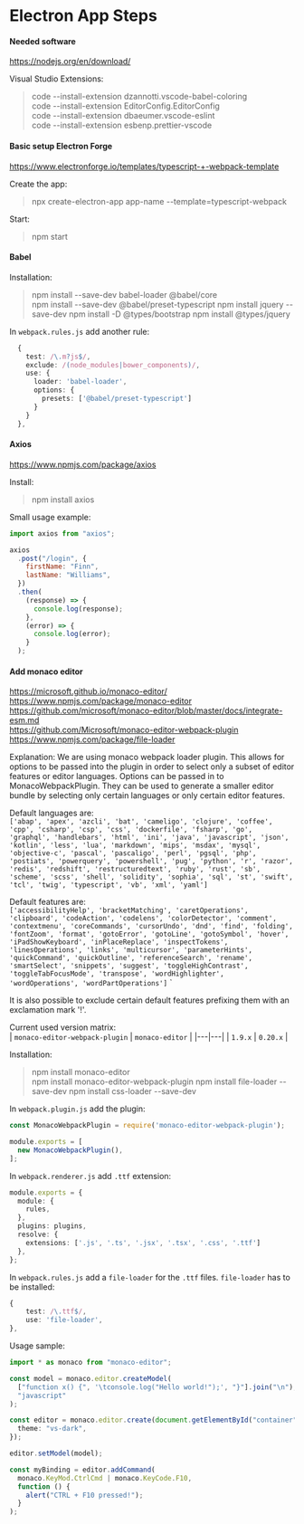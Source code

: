 # Electron App Steps

#### Needed software
https://nodejs.org/en/download/  

Visual Studio Extensions:
> code --install-extension dzannotti.vscode-babel-coloring  
> code --install-extension EditorConfig.EditorConfig  
> code --install-extension dbaeumer.vscode-eslint  
> code --install-extension esbenp.prettier-vscode  

#### Basic setup Electron Forge
https://www.electronforge.io/templates/typescript-+-webpack-template

Create the app:

> npx create-electron-app app-name --template=typescript-webpack

Start:

> npm start

#### Babel

Installation:  
> npm install --save-dev babel-loader @babel/core  
> npm install --save-dev @babel/preset-typescript
> npm install jquery --save-dev
> npm install -D @types/bootstrap
> npm install @types/jquery

In `webpack.rules.js` add another rule:
```typescript
  {
    test: /\.m?js$/,
    exclude: /(node_modules|bower_components)/,
    use: {
      loader: 'babel-loader',
      options: {
        presets: ['@babel/preset-typescript']
      }
    }
  },
```

#### Axios
https://www.npmjs.com/package/axios

Install:

> npm install axios

Small usage example:
```javascript
import axios from "axios";

axios
  .post("/login", {
    firstName: "Finn",
    lastName: "Williams",
  })
  .then(
    (response) => {
      console.log(response);
    },
    (error) => {
      console.log(error);
    }
  );
```
#### Add monaco editor
https://microsoft.github.io/monaco-editor/  
https://www.npmjs.com/package/monaco-editor  
https://github.com/microsoft/monaco-editor/blob/master/docs/integrate-esm.md  
https://github.com/Microsoft/monaco-editor-webpack-plugin  
https://www.npmjs.com/package/file-loader

Explanation:
We are using monaco webpack loader plugin. This allows for options to be passed into the plugin in order to select only a subset of editor features or editor languages.  Options can be passed in to MonacoWebpackPlugin. They can be used to generate a smaller editor bundle by selecting only certain languages or only certain editor features.  

Default languages are:   
`['abap', 'apex', 'azcli', 'bat', 'cameligo', 'clojure', 'coffee', 'cpp', 'csharp', 'csp', 'css', 'dockerfile', 'fsharp', 'go', 'graphql', 'handlebars', 'html', 'ini', 'java', 'javascript', 'json', 'kotlin', 'less', 'lua', 'markdown', 'mips', 'msdax', 'mysql', 'objective-c', 'pascal', 'pascaligo', 'perl', 'pgsql', 'php', 'postiats', 'powerquery', 'powershell', 'pug', 'python', 'r', 'razor', 'redis', 'redshift', 'restructuredtext', 'ruby', 'rust', 'sb', 'scheme', 'scss', 'shell', 'solidity', 'sophia', 'sql', 'st', 'swift', 'tcl', 'twig', 'typescript', 'vb', 'xml', 'yaml']`  

Default features are:  
`['accessibilityHelp', 'bracketMatching', 'caretOperations', 'clipboard', 'codeAction', 'codelens', 'colorDetector', 'comment', 'contextmenu', 'coreCommands', 'cursorUndo', 'dnd', 'find', 'folding', 'fontZoom', 'format', 'gotoError', 'gotoLine', 'gotoSymbol', 'hover', 'iPadShowKeyboard', 'inPlaceReplace', 'inspectTokens', 'linesOperations', 'links', 'multicursor', 'parameterHints', 'quickCommand', 'quickOutline', 'referenceSearch', 'rename', 'smartSelect', 'snippets', 'suggest', 'toggleHighContrast', 'toggleTabFocusMode', 'transpose', 'wordHighlighter', 'wordOperations', 'wordPartOperations']`
`  

 It is also possible to exclude certain default features prefixing them with an exclamation mark '!'.  


Current used version matrix:  
| `monaco-editor-webpack-plugin` | `monaco-editor` |
|---|---|
| `1.9.x` | `0.20.x` |


Installation:
> npm install monaco-editor  
> npm install monaco-editor-webpack-plugin
> npm install file-loader --save-dev
> npm install css-loader --save-dev 

In `webpack.plugin.js` add the plugin:  

```typescript
const MonacoWebpackPlugin = require('monaco-editor-webpack-plugin');

module.exports = [
  new MonacoWebpackPlugin(),
];
```

In `webpack.renderer.js` add `.ttf` extension:  
```typescript
module.exports = {
  module: {
    rules,
  },
  plugins: plugins,
  resolve: {
    extensions: ['.js', '.ts', '.jsx', '.tsx', '.css', '.ttf']
  },
};
```

In `webpack.rules.js` add a `file-loader` for the `.ttf` files. `file-loader` has to be installed:
```typescript
{
    test: /\.ttf$/,
    use: 'file-loader',
},
```

Usage sample:
```typescript
import * as monaco from "monaco-editor";

const model = monaco.editor.createModel(
  ["function x() {", '\tconsole.log("Hello world!");', "}"].join("\n"),
  "javascript"
);

const editor = monaco.editor.create(document.getElementById("container"), {
  theme: "vs-dark",
});

editor.setModel(model);

const myBinding = editor.addCommand(
  monaco.KeyMod.CtrlCmd | monaco.KeyCode.F10,
  function () {
    alert("CTRL + F10 pressed!");
  }
);
```
